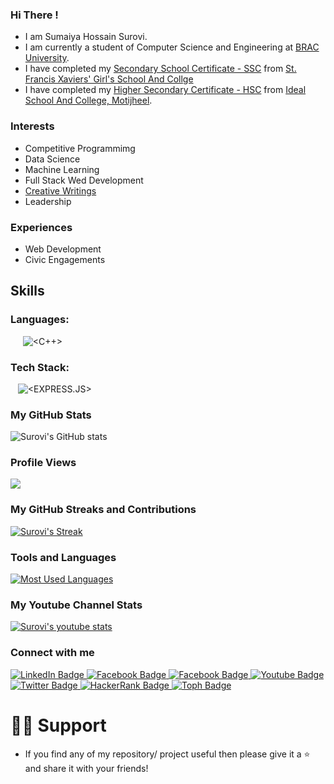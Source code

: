 ### Hi There !
* I am Sumaiya Hossain Surovi.
* I am currently a student of Computer Science and Engineering at [BRAC University](https://www.bracu.ac.bd/).
* I have completed my [Secondary School Certificate - SSC](https://en.wikipedia.org/wiki/Secondary_School_Certificate) from [St. Francis Xaviers' Girl's School And Collge](https://sfxgsc.edu.bd/)
* I have completed my [Higher Secondary Certificate - HSC](https://en.wikipedia.org/wiki/Higher_Secondary_Certificate) from [Ideal School And College, Motijheel](https://iscm.edu.bd/).

### Interests
* Competitive Programmimg
* Data Science
* Machine Learning
* Full Stack Wed Development
* [Creative Writings](https://www.bangla-kobita.com/surovi06)
* Leadership
  
### Experiences
* Web Development
* Civic Engagements

## Skills
### Languages:
![<PYTHON>](https://img.shields.io/badge/Python-3776AB?style=for-the-badge&logo=python&logoColor=white)
![<HTML5>](https://img.shields.io/badge/HTML5-E34F26?style=for-the-badge&logo=html5&logoColor=white)
![<CSS3>](https://img.shields.io/badge/CSS3-1572B6?style=for-the-badge&logo=css3&logoColor=white)
![<JAVASCRIPT>](https://img.shields.io/badge/JavaScript-F7DF1E?style=for-the-badge&logo=javascript&logoColor=black)
![<C>](https://img.shields.io/badge/C%2B%2B-00599C?style=for-the-badge&logo=c%2B%2B&logoColor=white)
![<C++>](https://img.shields.io/badge/C-00599C?style=for-the-badge&logo=c&logoColor=white)
![<JAVA>](https://img.shields.io/badge/Java-ED8B00?style=for-the-badge&logo=java&logoColor=white)
![<PHP>](https://img.shields.io/badge/PHP-777BB4?style=for-the-badge&logo=php&logoColor=white)
### Tech Stack:
![<REACT>](https://img.shields.io/badge/React-black?style=for-the-badge&logo=react&logoColor=white)
![<GITHUB>](https://img.shields.io/badge/Github-black?style=for-the-badge&logo=github&logoColor=white)
![<DJANGO>](https://img.shields.io/badge/Django-black?style=for-the-badge&logo=django&logoColor=white)
![<EXPRESS.JS>](https://img.shields.io/badge/express.js-black?style=for-the-badge&logo=express.js&logoColor=white)
![<FIREBASE>](https://img.shields.io/badge/Firebase-ED8B00?style=for-the-badge&logo=firebase&logoColor=white)


### My GitHub Stats
![Surovi's GitHub stats](https://github-readme-stats.vercel.app/api?username=i-am-surovi&show_icons=true&theme=chartreuse-dark)

### Profile Views
![](https://komarev.com/ghpvc/?username=i-am-surovi&style=flat&label=Profile+Views&base=100)

### My GitHub Streaks and Contributions
[![Surovi's Streak](http://github-readme-streak-stats.herokuapp.com?user=i-am-surovi&theme=dark&background=000000)](https://git.io/streak-stats)

### Tools and Languages 
[![Most Used Languages](https://github-readme-stats.vercel.app/api/top-langs/?username=i-am-surovi&layout=compact&theme=vision-friendly-dark)](https://github.com/anuraghazra/github-readme-stats)      

### My Youtube Channel Stats
[![Surovi's youtube stats](https://youtube-stats-card.vercel.app/api?channelid=UCe7UvXpfUbNrwRbH2JVp1Ng&layout=center&theme=higncontrast)](https://www.youtube.com/channel/UCe7UvXpfUbNrwRbH2JVp1Ng)

### Connect with me

<div id="badges">
  <a href="https://linkedin.com/in/sumaiya-hossain-surovi">
    <img src="https://img.shields.io/badge/LinkedIn-blue?style=for-the-badge&logo=linkedin&logoColor=white" alt="LinkedIn Badge"/>
  </a>
  
  <a href="https://www.facebook.com/Sumaiya.Hossain.Surovi">
    <img src="https://img.shields.io/badge/Facebook-1877F2?style=for-the-badge&logo=facebook&logoColor=white" alt="Facebook Badge"/>
  </a>
  
  <a href="https://www.instagram.com/surovi_the_hodophile">
    <img src="https://img.shields.io/badge/Instagram-E4405F?style=for-the-badge&logo=instagram&logoColor=white" alt="Facebook Badge"/>
  </a>
  
  <a href="https://www.youtube.com/channel/UCe7UvXpfUbNrwRbH2JVp1Ng">
    <img src="https://img.shields.io/badge/YouTube-red?style=for-the-badge&logo=youtube&logoColor=white" alt="Youtube Badge"/>
  </a>
  
  <a href="https://twitter.com/surovi_chan">
    <img src="https://img.shields.io/badge/Twitter-blue?style=for-the-badge&logo=twitter&logoColor=white" alt="Twitter Badge"/>
  </a>
  
  <a href="https://www.hackerrank.com/sumaiya_hossain">
    <img src="https://img.shields.io/badge/HackerRank-black?style=for-the-badge&logo=hackerrank&logoColor=white" alt="HackerRank Badge"/>
  </a>

  <a href="https://toph.co/u/GladToSeeYou">
    <img src="https://img.shields.io/badge/Toph-white?style=for-the-badge&logo=toph&logoColor=black" alt="Toph Badge"/>
  </a>
  
</div>

# 🙋‍♂️ Support
* If you find any of my repository/ project useful then please give it a ⭐ and share it with your friends!
